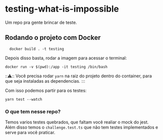 # testing-what-is-impossible
Um repo pra gente brincar de teste.


## Rodando o projeto com Docker
```shell
  docker build . -t testing
```

Depois disso basta, rodar a imagem para acessar o terminal:
```shell
docker run -v $(pwd):/app -it testing /bin/bash
```

:::warning:::
Você precisa rodar `yarn` na raiz do projeto dentro do container, para que seja instaladas as dependencias.
:::

Com isso podemos partir para os testes:
```shell
yarn test --watch
```
### O que tem nesse repo?

Temos varios testes quebrados, que faltam você realiar o mock do jest.
Além disso temos o `challenge.test.ts` que não tem testes implementados e serve para você praticar.
